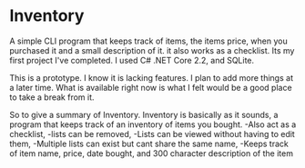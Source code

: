 # Inventory
A simple CLI program that keeps track of items, the items price, when you purchased it and a small description of it. 
it also works as a checklist. Its my first project I've completed. I used C# .NET Core 2.2, and SQLite.

This is a prototype. I know it is lacking features. I plan to add more things at a later time. 
What is available right now is what I felt would be a good place to take a break from it.

So to give a summary of Inventory.
Inventory is basically as it sounds, a program that keeps track of an inventory of items you bought.
  -Also act as a checklist,
  -lists can be removed,
  -Lists can be viewed without having to edit them,
  -Multiple lists can exist but cant share the same name,
  -Keeps track of item name, price, date bought, and 300 character description of the item
